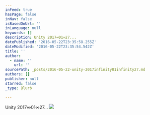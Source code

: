 ```yaml
---
inFeed: true
hasPage: false
inNav: false
isBasedOnUrl: ''
inLanguage: null
keywords: []
description: Unity 2017∞01∞27...
datePublished: '2016-05-22T23:35:58.255Z'
dateModified: '2016-05-22T23:35:54.542Z'
title: ''
author:
  - name: ''
    url: ''
sourcePath: _posts/2016-05-22-unity-2017infinity01infinity27.md
authors: []
publisher: null
starred: false
_type: Blurb

---
```

Unity 2017∞01∞27...
![](https://s3-us-west-2.amazonaws.com/the-grid-img/p/de6ecb267c3d1f239f26f7a0156671026e8dfa51.jpg)